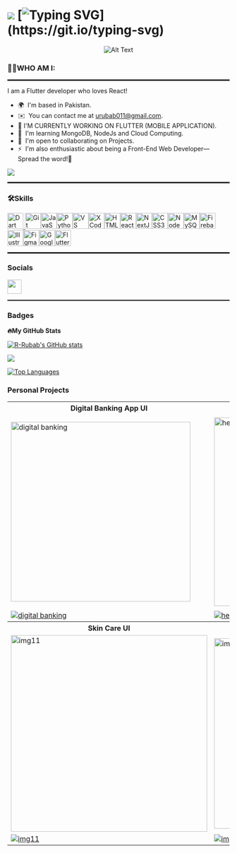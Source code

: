 ![](https://user-images.githubusercontent.com/18350557/176309783-0785949b-9127-417c-8b55-ab5a4333674e.gif) [![Typing SVG](https://readme-typing-svg.herokuapp.com?font=Fira+Code&weight=530&size=25&duration=5100&pause=1102&color=FFFFFF&center=true&width=540&lines=Hi+There!+I+am+identified+as+Rubab.)](https://git.io/typing-svg)
=============================================================================================================================
<p align="center">
  <img src="https://user-images.githubusercontent.com/74038190/221352975-94759904-aa4c-4032-a8ab-b546efb9c478.gif" alt="Alt Text">
</p>

### 👩‍💻WHO AM I:
<hr style="border-top: 2px solid #000;">
I am a Flutter developer who loves React!

* 🌍  I'm based in Pakistan.
* ✉️  You can contact me at [urubab011@gmail.com](mailto:urubab011@gmail.com).
* 🚀  I'M CURRENTLY WORKING ON FLUTTER (MOBILE APPLICATION).
* 🧠  I'm learning MongoDB, NodeJs and Cloud Computing.
* 🤝  I'm open to collaborating on Projects.
* ⚡  I'm also enthusiastic about being a Front-End Web Developer—Spread the word!🙌

 <a href="https://www.github.com/R-Rubab" target="_blank" rel="noreferrer"><img
src="https://img.shields.io/github/followers/R-Rubab?logo=github&style=for-the-badge&color=0891b2&labelColor=1c1917" /></a>
<hr style="border-top: 2px solid #000;">


### 🛠️Skills


<p align="left">
<a href="https://docs.microsoft.com/en-us/cpp/?view=msvc-170" target="_blank" rel="noreferrer" style="margin-right: 10px> <img src="https://raw.githubusercontent.com/danielcranney/readme-generator/main/public/icons/skills/cplusplus-colored.svg" width="36" height="36" alt="C++"  /></a><a href="https://dart.dev/" target="_blank" rel="noreferrer"><img src="https://raw.githubusercontent.com/danielcranney/readme-generator/main/public/icons/skills/dart-colored.svg" width="36" height="36" alt="Dart" /></a><a href="https://git-scm.com/" target="_blank" rel="noreferrer">   <img src="https://raw.githubusercontent.com/danielcranney/readme-generator/main/public/icons/skills/git-colored.svg" width="36" height="36" alt="Git" /></a><a href="https://developer.mozilla.org/en-US/docs/Web/JavaScript" target="_blank" rel="noreferrer"><img src="https://raw.githubusercontent.com/danielcranney/readme-generator/main/public/icons/skills/javascript-colored.svg" width="36" height="36" alt="JavaScript" /></a><a href="https://www.python.org/" target="_blank" rel="noreferrer"><img src="https://raw.githubusercontent.com/danielcranney/readme-generator/main/public/icons/skills/python-colored.svg" width="36" height="36" alt="Python" /></a><a href="https://code.visualstudio.com/" target="_blank" rel="noreferrer"><img src="https://raw.githubusercontent.com/danielcranney/readme-generator/main/public/icons/skills/visualstudiocode.svg" width="36" height="36" alt="VS Code" /></a><a href="https://www.xcode.com" target="_blank" rel="noreferrer"><img src="https://raw.githubusercontent.com/danielcranney/readme-generator/main/public/icons/skills/xcode.svg" width="36" height="36" alt="XCode" /></a><a href="https://developer.mozilla.org/en-US/docs/Glossary/HTML5" target="_blank" rel="noreferrer"><img src="https://raw.githubusercontent.com/danielcranney/readme-generator/main/public/icons/skills/html5-colored.svg" width="36" height="36" alt="HTML5" /></a><a href="https://reactjs.org/" target="_blank" rel="noreferrer"><img src="https://raw.githubusercontent.com/danielcranney/readme-generator/main/public/icons/skills/react-colored.svg" width="36" height="36" alt="React" /></a><a href="https://nextjs.org/docs" target="_blank" rel="noreferrer"><img src="https://raw.githubusercontent.com/danielcranney/readme-generator/main/public/icons/skills/nextjs-colored.svg" width="36" height="36" alt="NextJs" /></a><a href="https://www.w3.org/TR/CSS/#css" target="_blank" rel="noreferrer"><img src="https://raw.githubusercontent.com/danielcranney/readme-generator/main/public/icons/skills/css3-colored.svg" width="36" height="36" alt="CSS3" /></a><a href="https://nodejs.org/en/" target="_blank" rel="noreferrer"><img src="https://raw.githubusercontent.com/danielcranney/readme-generator/main/public/icons/skills/nodejs-colored.svg" width="36" height="36" alt="NodeJS" /></a><a href="https://www.mysql.com/" target="_blank" rel="noreferrer"><img src="https://raw.githubusercontent.com/danielcranney/readme-generator/main/public/icons/skills/mysql-colored.svg" width="36" height="36" alt="MySQL" /></a><a href="https://firebase.google.com/" target="_blank" rel="noreferrer"><img src="https://raw.githubusercontent.com/danielcranney/readme-generator/main/public/icons/skills/firebase-colored.svg" width="36" height="36" alt="Firebase" /></a><a href="https://www.adobe.com/uk/products/illustrator.html" target="_blank" rel="noreferrer"><img src="https://raw.githubusercontent.com/danielcranney/readme-generator/main/public/icons/skills/illustrator-colored.svg" width="36" height="36" alt="Illustrator" /></a><a href="https://www.figma.com/" target="_blank" rel="noreferrer"><img src="https://raw.githubusercontent.com/danielcranney/readme-generator/main/public/icons/skills/figma-colored.svg" width="36" height="36" alt="Figma" /></a><a href="https://cloud.google.com/" target="_blank" rel="noreferrer"><img src="https://raw.githubusercontent.com/danielcranney/readme-generator/main/public/icons/skills/googlecloud-colored.svg" width="36" height="36" alt="Google Cloud" /></a><a href="https://flutter.dev/" target="_blank" rel="noreferrer"><img src="https://raw.githubusercontent.com/danielcranney/readme-generator/main/public/icons/skills/flutter-colored.svg" width="36" height="36" alt="Flutter" /></a>
</p>
<hr style="border-top: 2px solid #000;">

### Socials


<p align="left"> <a href="https://www.github.com/R-Rubab" target="_blank" rel="noreferrer"> <picture> <source media="(prefers-color-scheme: dark)" srcset="https://raw.githubusercontent.com/danielcranney/readme-generator/main/public/icons/socials/github-dark.svg" /> <source media="(prefers-color-scheme: light)" srcset="https://raw.githubusercontent.com/danielcranney/readme-generator/main/public/icons/socials/github.svg" /> <img src="https://raw.githubusercontent.com/danielcranney/readme-generator/main/public/icons/socials/github.svg" width="32" height="32" /> </picture> </a></p>
<hr style="border-top: 1px solid #000;">

### Badges

<b>🔥My GitHub Stats</b>

<a href="http://www.github.com/R-Rubab"><img src="https://github-readme-stats.vercel.app/api?username=R-Rubab&show_icons=true&hide=&count_private=true&title_color=0891b2&text_color=ffffff&icon_color=0891b2&bg_color=1c1917&hide_border=true&show_icons=true" alt="R-Rubab's GitHub stats" /></a>

<a href="http://www.github.com/R-Rubab"><img src="https://github-readme-streak-stats.herokuapp.com/?user=R-Rubab&stroke=ffffff&background=1c1917&ring=0891b2&fire=0891b2&currStreakNum=ffffff&currStreakLabel=0891b2&sideNums=ffffff&sideLabels=ffffff&dates=ffffff&hide_border=true" /></a>


<a href="https://github.com/R-Rubab" align="left"><img src="https://github-readme-stats.vercel.app/api/top-langs/?username=R-Rubab&langs_count=10&title_color=0891b2&text_color=ffffff&icon_color=0891b2&bg_color=1c1917&hide_border=true&locale=en&custom_title=Top%20%Languages" alt="Top Languages" /></a>

### Personal Projects
<table>
	<tbody width="100%">
		<tr>
			<th>Digital Banking App UI</th>	
			<th>Health-Care UI</th>	
			<th>Doctor UI</th>
		</tr>
		<tr>
			<td>
				<img width="407" alt="digital banking" src="https://github.com/user-attachments/assets/4a6c44f1-8ac4-425d-916e-d3cde1a6ea6f">
			</td>
			<td>
      			       <img width="427" alt="health" src="https://github.com/user-attachments/assets/68fd6d94-8e99-49c0-9af5-12f9bb0868b3">
			</td>
			<td>
        		      <img width="437" alt="MedApp" src="https://github.com/user-attachments/assets/96df3ec6-a86b-4060-aedf-f8cc28a7b6bf">
			</td>
		</tr>
		<tr>
			<td>
				<a href="https://github.com/R-Rubab/Flutter_Digital_Banking_App">
					<img src="https://github-readme-stats.vercel.app/api/pin/?username=R-Rubab&repo=Flutter_Digital_Banking_App&theme=dracula" alt="digital banking" />
				</a>
			</td>
			<td>
				<a href="https://github.com/R-Rubab/Health-Care">
					<img src="https://github-readme-stats.vercel.app/api/pin/?username=R-Rubab&repo=Health-Care&theme=dracula" alt="health" />
				</a>
			</td>
			<td>
				<a href="https://github.com/R-Rubab/MedApp">
					<img src="https://github-readme-stats.vercel.app/api/pin/?username=R-Rubab&repo=MedApp&theme=dracula" alt="MedApp" />
				</a>
			</td>
		</tr>
		<tr>
			<th>Skin Care UI</th>	
			<th>Car Controller UI</th>	
			<th>Money Tracker UI</th>
		</tr>
		<tr>
			<td>
        <img width="445" alt="img11" src="https://github.com/user-attachments/assets/2852c7fa-67c6-4b8a-892e-126f8251e73a">
			</td>
			<td>
				<img width="431" alt="img6" src="https://github.com/user-attachments/assets/3af9c412-a18b-4ed0-9084-f8e845e188b0">
			</td>
			<td>
			<img width="442" alt="img4" src="https://github.com/user-attachments/assets/f61b273b-be65-4b27-8bcd-6f5b5f4322cf">
			</td>
		</tr>
		<tr>
			<td>
				<a href="https://github.com/R-Rubab/Skin-Care">
					<img src="https://github-readme-stats.vercel.app/api/pin/?username=R-Rubab&repo=Skin-Care&theme=dracula" alt="img11" />
				</a>
			</td>
			<td>
				<a href="https://github.com/R-Rubab/Car-Controller-App">					
          <img src="https://github-readme-stats.vercel.app/api/pin/?username=R-Rubab&repo=Car-Controller-App&theme=dracula" alt="img6" />
				</a>
			</td>
			<td>
				<a href="https://github.com/R-Rubab/Money-Tracker-Application">
					<img src="https://github-readme-stats.vercel.app/api/pin/?username=R-Rubab&repo=Money-Tracker-Application&theme=dracula" alt="img4" />
				</a>
			</td>
		</tr>
	</tbody>
</table>
